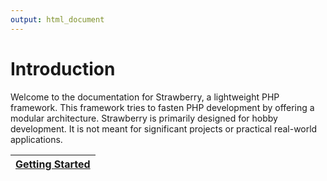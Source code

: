 ```yaml
---
output: html_document
---
```


# Introduction

Welcome to the documentation for Strawberry, a lightweight PHP framework.
This framework tries to fasten PHP development by offering a modular architecture.
Strawberry is primarily designed for hobby development. 
It is not meant for significant projects or practical real-world applications.

| [Getting Started](GETTING_STARTED)  |
|-------------------------------------|